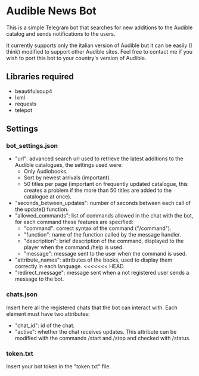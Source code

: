 # Audible News Bot

This is a simple Telegram bot that searches for new additions to the Audible catalog and sends notifications to the users.

It currently supports only the italian version of Audible but it can be easily (I think) modified to support other Audible sites. Feel free to contact me if you wish to port this bot to your country's version of Audible.

## Libraries required

* beautifulsoup4
* lxml
* requests
* telepot

## Settings

### bot_settings.json

* "url": advanced search url used to retrieve the latest additions to the Audible catalogues, the settings used were:
    * Only Audiobooks.
    * Sort by newest arrivals (important).
    * 50 titles per page (important on frequently updated catalogue, this creates a problem if the more than 50 titles are added to the catalogue at once).
* "seconds_between_updates": number of seconds between each call of the update() function.
* "allowed_commands": list of commands allowed in the chat with the bot, for each command these features are specified:
    * "command": correct syntax of the command ("/command").
    * "function": name of the function called by the message handler.
    * "description": brief description of the command, displayed to the player when the command /help is used.
    * "message": message sent to the user when the command is used.
* "attribute_names": attributes of the books, used to display them correctly in each language.
<<<<<<< HEAD
* "redirect_message": message sent when a not registered user sends a message to the bot.

### chats.json

Insert here all the registered chats that the bot can interact with. Each element must have two attributes:

* "chat_id": id of the chat.
* "active": whether the chat receives updates. This attribute can be modified with the commands /start and /stop and checked with /status.

### token.txt

Insert your bot token in the "token.txt" file.